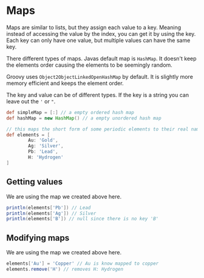 # Maps
Maps are similar to lists, but they assign each value to a key.
Meaning instead of accessing the value by the index, you can get it by using the key.
Each key can only have one value, but multiple values can have the same key.

There different types of maps. Javas default map is `HashMap`.
It doesn't keep the elements order causing the elements to be seemingly random.

Groovy uses `Object2ObjectLinkedOpenHashMap` by default. It is slightly more memory efficient and keeps the element order.

The key and value can be of different types. If the key is a string you can leave out the `'` or `"`.

````groovy
def simpleMap = [:] // a empty ordered hash map
def hashMap = new HashMap() // a empty unordered hash map

// this maps the short form of some periodic elements to their real name
def elements = [
        Au: 'Gold',
        Ag: 'Silver',
        Pb: 'Lead',
        H: 'Hydrogen'
]
````

## Getting values
We are using the map we created above here.
````groovy
println(elements['Pb']) // Lead
println(elements['Ag']) // Silver
println(elements['B']) // null since there is no key 'B'
````

## Modifying maps
We are using the map we created above here.
````groovy
elements['Au'] = 'Copper' // Au is know mapped to copper
elements.remove('H') // removes H: Hydrogen
````

